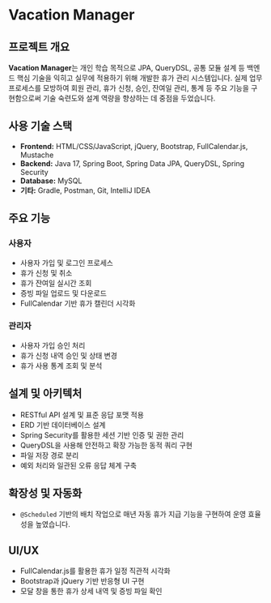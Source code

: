 # Vacation Manager

## 프로젝트 개요  
**Vacation Manager**는 개인 학습 목적으로 JPA, QueryDSL, 공통 모듈 설계 등 백엔드 핵심 기술을 익히고 실무에 적용하기 위해 개발한 휴가 관리 시스템입니다. 실제 업무 프로세스를 모방하여 회원 관리, 휴가 신청, 승인, 잔여일 관리, 통계 등 주요 기능을 구현함으로써 기술 숙련도와 설계 역량을 향상하는 데 중점을 두었습니다.

## 사용 기술 스택  
- **Frontend:** HTML/CSS/JavaScript, jQuery, Bootstrap, FullCalendar.js, Mustache  
- **Backend:** Java 17, Spring Boot, Spring Data JPA, QueryDSL, Spring Security
- **Database:** MySQL  
- **기타:** Gradle, Postman, Git, IntelliJ IDEA

## 주요 기능  
### 사용자
- 사용자 가입 및 로그인 프로세스
- 휴가 신청 및 취소  
- 휴가 잔여일 실시간 조회  
- 증빙 파일 업로드 및 다운로드  
- FullCalendar 기반 휴가 캘린더 시각화  

### 관리자  
- 사용자 가입 승인 처리 
- 휴가 신청 내역 승인 및 상태 변경  
- 휴가 사용 통계 조회 및 분석

## 설계 및 아키텍처  
- RESTful API 설계 및 표준 응답 포맷 적용  
- ERD 기반 데이터베이스 설계  
- Spring Security를 활용한 세션 기반 인증 및 권한 관리
- QueryDSL을 사용해 안전하고 확장 가능한 동적 쿼리 구현
- 파일 저장 경로 분리  
- 예외 처리와 일관된 오류 응답 체계 구축

## 확장성 및 자동화
- `@Scheduled` 기반의 배치 작업으로 매년 자동 휴가 지급 기능을 구현하여 운영 효율성을 높였습니다.

## UI/UX  
- FullCalendar.js를 활용한 휴가 일정 직관적 시각화  
- Bootstrap과 jQuery 기반 반응형 UI 구현  
- 모달 창을 통한 휴가 상세 내역 및 증빙 파일 확인
